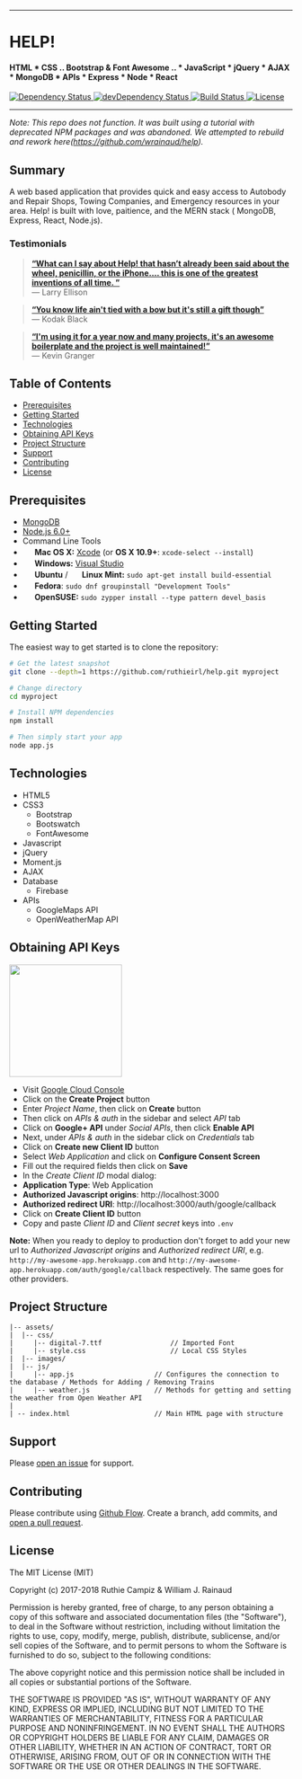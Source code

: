 -----------------------------------------
# HELP!

#### HTML * CSS .. Bootstrap & Font Awesome .. * JavaScript * jQuery * AJAX * MongoDB * APIs * Express * Node * React 


  <!-- Dependency Status -->
  <a href="https://david-dm.org/ruthieirl/help">
    <img src="https://david-dm.org/ruthieirl/help.svg" alt="Dependency Status" />
  </a>
  <!-- devDependency Status -->
  <a href="https://david-dm.org/ruthieirl/help#info=devDependencies">
    <img src="https://david-dm.org/ruthieirl/help/dev-status.svg" alt="devDependency Status" />
  </a>
  <!-- Build Status -->
  <a href="https://travis-ci.org/ruthieirl/help">
    <img src="https://travis-ci.org/ruthieirl/help.svg" alt="Build Status" />
  </a>
  <!-- License -->
  <a href="http://wjr3.mit-license.org">
    <img src="http://img.shields.io/:license-mit-blue.svg" alt="License" />
  </a>

-----------------------------------------

*Note: This repo does not function. It was built using a tutorial with deprecated NPM packages and was abandoned.  We attempted to rebuild and rework here(https://github.com/wrainaud/help).*

## Summary
A web based application that provides quick and easy access to Autobody and Repair Shops, Towing Companies, and Emergency resources in your area. Help! is built with love, paitience, and the MERN stack ( MongoDB, Express, React, Node.js).

### Testimonials

> [**“What can I say about Help! that hasn’t already been said about the wheel, penicillin, or the iPhone…. this is one of the greatest inventions of all time. ”**](https://www.snipergangapparel.com/)<br>
> — Larry Ellison

> [**“You know life ain't tied with a bow but it's still a gift though”**](https://www.snipergangapparel.com/)<br>
> — Kodak Black

> [**“I'm using it for a year now and many projects, it's an awesome boilerplate and the project is well maintained!”**](https://www.snipergangapparel.com/)<br>
> — Kevin Granger

Table of Contents
-------

- [Prerequisites](#prerequisites)
- [Getting Started](#getting-started)
- [Technologies](#technologies)
- [Obtaining API Keys](#obtaining-api-keys)
- [Project Structure](#project-structure)
- [Support](#support)
- [Contributing](#contributing)
- [License](#license)


Prerequisites
-------------

- [MongoDB](https://www.mongodb.org/downloads)
- [Node.js 6.0+](http://nodejs.org)
- Command Line Tools
 - <img src="http://deluge-torrent.org/images/apple-logo.gif" height="17">&nbsp;**Mac OS X:** [Xcode](https://itunes.apple.com/us/app/xcode/id497799835?mt=12) (or **OS X 10.9+**: `xcode-select --install`)
 - <img src="http://dc942d419843af05523b-ff74ae13537a01be6cfec5927837dcfe.r14.cf1.rackcdn.com/wp-content/uploads/windows-8-50x50.jpg" height="17">&nbsp;**Windows:** [Visual Studio](https://www.visualstudio.com/products/visual-studio-community-vs)
 - <img src="https://lh5.googleusercontent.com/-2YS1ceHWyys/AAAAAAAAAAI/AAAAAAAAAAc/0LCb_tsTvmU/s46-c-k/photo.jpg" height="17">&nbsp;**Ubuntu** / <img src="https://upload.wikimedia.org/wikipedia/commons/3/3f/Logo_Linux_Mint.png" height="17">&nbsp;**Linux Mint:** `sudo apt-get install build-essential`
 - <img src="http://i1-news.softpedia-static.com/images/extra/LINUX/small/slw218news1.png" height="17">&nbsp;**Fedora**: `sudo dnf groupinstall "Development Tools"`
 - <img src="https://en.opensuse.org/images/b/be/Logo-geeko_head.png" height="17">&nbsp;**OpenSUSE:** `sudo zypper install --type pattern devel_basis`

Getting Started
---------------

The easiest way to get started is to clone the repository:

```bash
# Get the latest snapshot
git clone --depth=1 https://github.com/ruthieirl/help.git myproject

# Change directory
cd myproject

# Install NPM dependencies
npm install

# Then simply start your app
node app.js
```
Technologies
-------

- HTML5
- CSS3
    - Bootstrap
    - Bootswatch
    - FontAwesome
- Javascript
- jQuery
- Moment.js
- AJAX
- Database
    - Firebase
- APIs
    - GoogleMaps API
    - OpenWeatherMap API

Obtaining API Keys
-------

<img src="https://upload.wikimedia.org/wikipedia/commons/thumb/2/2f/Google_2015_logo.svg/1000px-Google_2015_logo.svg.png" width="200">

- Visit <a href="https://cloud.google.com/console/project" target="_blank">Google Cloud Console</a>
- Click on the **Create Project** button
- Enter *Project Name*, then click on **Create** button
- Then click on *APIs & auth* in the sidebar and select *API* tab
- Click on **Google+ API** under *Social APIs*, then click **Enable API**
- Next, under *APIs & auth* in the sidebar click on *Credentials* tab
- Click on **Create new Client ID** button
- Select *Web Application* and click on **Configure Consent Screen**
- Fill out the required fields then click on **Save**
- In the *Create Client ID* modal dialog:
 - **Application Type**: Web Application
 - **Authorized Javascript origins**: http://localhost:3000
 - **Authorized redirect URI**: http://localhost:3000/auth/google/callback
- Click on **Create Client ID** button
- Copy and paste *Client ID* and *Client secret* keys into `.env`

**Note:** When you ready to deploy to production don't forget to
add your new url to *Authorized Javascript origins* and *Authorized redirect URI*,
e.g. `http://my-awesome-app.herokuapp.com` and
`http://my-awesome-app.herokuapp.com/auth/google/callback` respectively.
The same goes for other providers.


Project Structure
-------
```
|-- assets/
|  |-- css/
|     |-- digital-7.ttf                 // Imported Font 
|     |-- style.css                     // Local CSS Styles
|  |-- images/                             
|  |-- js/                             
|     |-- app.js                    // Configures the connection to the database / Methods for Adding / Removing Trains
|     |-- weather.js                // Methods for getting and setting the weather from Open Weather API
| 
| -- index.html                     // Main HTML page with structure
```

Support
-------

Please [open an issue](https://github.com/ruthieirl/help/issues/new) for support.

Contributing
-------

Please contribute using [Github Flow](https://guides.github.com/introduction/flow/). Create a branch, add commits, and [open a pull request](https://github.com/ruthieirl/help/compare/).

License
-------

The MIT License (MIT)

Copyright (c) 2017-2018 Ruthie Campiz & William J. Rainaud

Permission is hereby granted, free of charge, to any person obtaining a copy of this software and associated documentation files (the "Software"), to deal in the Software without restriction, including without limitation the rights to use, copy, modify, merge, publish, distribute, sublicense, and/or sell copies of the Software, and to permit persons to whom the Software is furnished to do so, subject to the following conditions:

The above copyright notice and this permission notice shall be included in all copies or substantial portions of the Software.

THE SOFTWARE IS PROVIDED "AS IS", WITHOUT WARRANTY OF ANY KIND, EXPRESS OR IMPLIED, INCLUDING BUT NOT LIMITED TO THE WARRANTIES OF MERCHANTABILITY, FITNESS FOR A PARTICULAR PURPOSE AND NONINFRINGEMENT. IN NO EVENT SHALL THE AUTHORS OR COPYRIGHT HOLDERS BE LIABLE FOR ANY CLAIM, DAMAGES OR OTHER LIABILITY, WHETHER IN AN ACTION OF CONTRACT, TORT OR OTHERWISE, ARISING FROM, OUT OF OR IN CONNECTION WITH THE SOFTWARE OR THE USE OR OTHER DEALINGS IN THE SOFTWARE.  
